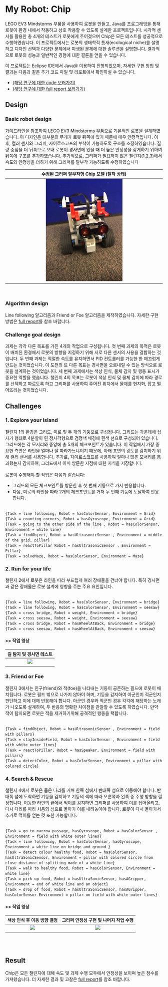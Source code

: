 # My Robot: Chip

LEGO EV3 Mindstorms 부품을 사용하여 로봇을 만들고, Java를 프로그래밍을 통해 로봇이 환경 내에서 작동하고 상호 작용할 수 있도록 설계한 프로젝트입니다. 시각적 센서를 활용한 총 4개의 테스트가 로봇에게 주어졌으며 Chip은 모든 테스트를 성공적으로 수행하였습니다. 이 프로젝트에서는 로봇의 생태학적 틈새(ecological niche)를 설명하고 디자인 선택과 다양한 문제에서 파생된 문제에 대한 솔루션을 설명합니다. 결과적으로 로봇의 성능과 일반적인 경험에 대한 결론을 얻을 수 있습니다.

이 프로젝트는 Eclipse IDE에서 Java을 이용하여 진행되었으며, 자세한 구현 방법 및 결과는 다음과 같은 추가 코드 파일 및 리포트에서 확인하실 수 있습니다.<br/> 
- [(해당 연구에 대한 code 보러가기)](/code) <br/>
- [(해당 연구에 대한 full report 보러가기)](report.pdf) <br/> 

## Design

### Basic robot design

[가이드라인](https://le-www-live-s.legocdn.com/sc/media/lessons/mindstorms-ev3/building-instructions/ev3-rem-driving-base-79bebfc16bd491186ea9c9069842155e.pdf)을 참조하여 LEGO EV3 Mindstorms 부품으로 기본적인 로봇을 설계하였습니다. 이 디자인은 대부분의 무게가 로봇 뒤쪽에 있기 때문에 매우 안정적입니다. 이후, 컬러 센서와 그리퍼, 자이로스코프의 부착이 가능하도록 구조를 조정하였습니다. 질량 중심을 더 뒤쪽으로 보내 로봇이 경사면에 있을 때 더 높은 안정성을 갖게하기 위하여 뒤쪽에 구조를 추가하였습니다. 추가적으로, 그리퍼가 필요하지 않은 챌린지(1,2,3)에서 속도와 안정성을 더하기 위해 그리퍼를 탈부착 가능하도록 수정하였습니다<br/>

| 수정된 그리퍼 탈부착형 Chip 모델 (탈착 상태) |
|:--:|
|<img src="img/ChipNew.jpeg" width="50%"/>|<br/>
<br/>


### Algorithm design

Line following 알고리즘과 Friend or Foe 알고리즘을 제작하였습니다. 자세한 구현 방법은 [full report](report.pdf)를 참조 바랍니다.

### Challenge goal design

과제는 각각 다른 목표를 가진 4개의 작업으로 구성됩니다. 첫 번째 과제의 목적은 로봇이 배치된 환경에서 로봇의 방향을 지정하기 위해 서로 다른 센서의 사용을 결합하는 것입니다. 두 번째 과제는 적절한 속도를 유지하면서 PID 컨트롤러를 가능한 한 매끄럽게 만드는 것이었습니다. 이 도전의 또 다른 목표는 경사면을 오르내릴 수 있는 방식으로 로봇을 설계하는 것이었습니다. 세 번째 과제에서는 색상 인식, 물체 감지 및 행동 표시가 중요한 역할을 했습니다. 챌린지 4의 목표는 로봇이 색상 인식 및 물체 감지에 따라 경로를 선택하고 따르도록 하고 그리퍼를 사용하여 주어진 위치에서 물체를 현지화, 잡고 떨어뜨리는 것이었습니다.


## Challenges

### 1. Explore your island 
챌린지 1의 환경은 그리드, 미로 및 두 개의 기둥으로 구성됩니다. 그리드는 가운데에 십자가 형태로 4분할이 된 정사각형으로 검정색 배경에 흰색 선으로 구성되어 있습니다. 그리드에는 각 모서리와 중앙에 총 5개의 체크포인트가 있습니다. 이 작업에서 가장 중요한 측면은 라인을 얼마나 잘 따라가느냐이기 때문에, 아래 표면의 광도를 감지하기 위해 컬러 센서를 사용합니다. 추가로, 자이로스코프를 사용하여 얼마나 많은 모서리를 통과했는지 감지하여, 그리드에서 이미 방문한 지점에 대한 지식을 저장합니다. <br/><br/>
로봇이 수행해야 할 작업은 다음과 같습니다: <br/>
- 그리드의 모든 체크포인트를 방문한 후 첫 번째 기둥으로 가서 반응합니다.  <br/>
- 다음, 미로의 라인을 따라 2개의 체크포인트를 거쳐 두 번째 기둥에 도달하여 반응합니다. 
<br/><br/>

``{Task = line following, Robot = hasColorSensor, Environment = Grid}``<br/>
``{Task = counting corners, Robot = hasGyroscope, Environment = Grid}``<br/>
``{Task = going to the other side of the line , Robot = hasColorSensor, Environment = white line}``<br/>
``{Task = findObject, Robot = hasUltrasonicSensor , Environment = middle of the grid, pillar}``<br/>
``{Task = reactToPillar Robot = hasUltrasonicSensor , Environment = Pillar}``<br/>
``{Task = solveMaze, Robot = hasColorSensor, Environment = Maze}``<br/>


### 2. Run for your life 

챌린지 2에서 로봇은 라인을 따라 부드럽게 여러 장애물을 건너야 합니다. 특히 경사면과 같은 장애물은 로봇 설계에 영향을 주는 주요 요인입니다.
<br/><br/>

``{Task = line following, Robot = hasColorSensor, Environment = bridge}``<br/>
``{Task = line following, Robot = hasColorSensor, Environment = seesaw}``<br/>
``{Task = cross bridge, Robot = weight, Environment = bridge}``<br/>
``{Task = cross seesaw, Robot = weight, Environment = seesaw}``<br/>
``{Task = cross bridge, Robot = hasWheelAtBack, Environment = bridge}``<br/> 
``{Task = cross seesaw, Robot = hasWheelAtBack, Environment = seesaw}``<br/>


#### >> 작업 영상<br/>

| 길 탐지 및 경사면 테스트 |
|:--:|
|<img src="img/chip1.gif" width="90%"/>|<br/>




### 3. Friend or Foe 

챌린지 3에서는 친구(friend)와 적(foe)을 나타내는 기둥이 공존하는 필드에 로봇이 배치됩니다. 로봇은 필드 밖으로 나가지 않아야 하며, 기둥을 감지하여 아군인지 적군인지 판단하고 이에 대해 반응해야 합니다. 아군인 경우와 적군인 경우 각각에 해당하는 노래가 나오도록 설계하여, 두 반응의 명확한 차이점을 관찰할 수 있도록 하였습니다. 만약 적이 탐지되면 로봇은 적을 제거하기위해 공격적인 행동을 택합니다.<br/><br/>

``{Task = findObject, Robot = hasUltrasonicSensor , Environment = field with pillars}``<br/>
``{Task = stayInsideField, Robot = hasColorSensor , Environment = field with white outer lines}``<br/> 
``{Task = reactToPillar, Robot = hasSpeaker, Environment = field with pillars}``<br/>
``{Task = detectColor, Robot = hasColorSensor, Environment = pillar with colored circle}``<br/>



### 4. Search & Rescue 

챌린지 4에서 로봇은 좁은 다리를 거쳐 한쪽 섬에서 반대쪽 섬으로 이동해야 합니다. 반대쪽 섬에 도착하면 기둥을 감지하고 기둥의 색에 따라 오른쪽과 왼쪽 중 주행 방향을 결정합니다. 이동한 라인의 끝에서 먹이를 감지하면 그리퍼를 사용하여 이를 집어올리고, 다시 다리를 따라 처음의 섬으로 돌아가 이를 내려놓아야 합니다. 로봇이 다시 돌아가서 추가로 먹이를 얻는 것 또한 가능합니다.<br/><br/>

``{Task = go to narrow passage, hasGyroscope, Robot = hasColorSensor , Environment = field with white outer lines}``<br/>
``{Task = line following, Robot = hasColorSensor, hasGyroscope, Environment = white line on bridge and ground }``<br/>
``{Task = detect colour healthy food, Robot = hasColorSensor, hasUltraSonicSensor, Environment = pillar with colored circle from close distance of splitting made of a white line}``<br/>
``{Task = walk to healthy food, Robot = hasColorSensor, Environment = white line}``<br/>
``{Task = pick up food, Robot = hasUltraSonicSensor, hasAGripper, Environment = end of white line and an object}``<br/>
``{Task = drop of food, Robot = hasUltraSonicSensor, hasAGripper, hasColorSensor Environment = pillar on field with white outer lines}``<br/>

#### >> 작업 영상<br/>

| 색상 인식 후 이동 방향 결정 | 그리퍼 안정성 구현 및 나머지 작업 수행 |
|:--:|:--:|
|<img src="img/chip4-2.gif" width="85%"/>|<img src="img/chip4-1.gif" width="85%/">|
<br/><br/>


## Result

Chip은 모든 챌린지에 대해 속도 및 과제 수행 모두에서 안정성을 보이며 높은 점수를 가져왔습니다. 더 자세한 결과 및 고찰은 [full report](report.pdf)를 참조 바랍니다.


